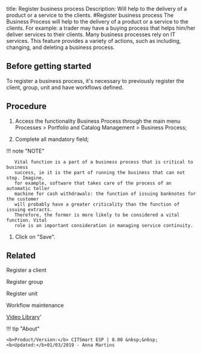 title: Register business process
Description: Will help to the delivery of a product or a service to the clients.
#Register business process
The Business Process will help to the delivery of a product or a service to the clients. For example: a trader may have a buying process that helps him/her deliver services to their clients. Many business processes rely on IT services.
This feature provides a variety of actions, such as including, changing, and deleting a business process.

Before getting started
--------------------------

To register a business process, it's necessary to previously register the
client, group, unit and have workflows defined.

Procedure
-------------

1.  Access the functionality Business Process through the main menu Processes \>
    Portfolio and Catalog Management \> Business Process;

2.  Complete all mandatory field;

   !!! note "NOTE"

       Vital function is a part of a business process that is critical to business
       success, ie it is the part of running the business that can not stop. Imagine,
       for example, software that takes care of the process of an automatic teller
       machine for cash withdrawals: the function of issuing banknotes for the customer
       will probably have a greater criticality than the function of issuing extracts.
       Therefore, the former is more likely to be considered a vital function. Vital
       role is an important consideration in managing service continuity.

1.  Click on "Save".

Related
-------

Register a client

Register group

Register unit

Workflow maintenance


<i class='fa fa-youtube-play  fa-2x' style='color:#97ce17;vertical-align: middle;'> </i> [Video Library](https://www.youtube.com/playlist?list=PLB5qK2uzf2RPsG8HdkE7qEHB39yEI_T8y)'

!!! tip "About"

    <b>Product/Version:</b> CITSmart ESP | 8.00 &nbsp;&nbsp;
    <b>Updated:</b>01/03/2019 - Anna Martins
